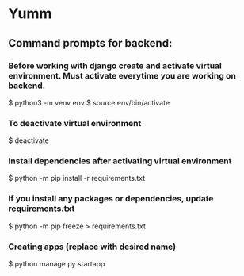 # Yumm
## Command prompts for backend:
  ### Before working with django create and activate virtual environment. Must activate everytime you are working on backend.
  $ python3 -m venv env
  $ source env/bin/activate

  ### To deactivate virtual environment
  $ deactivate
  
  ### Install dependencies after activating virtual environment
  $ python -m pip install -r requirements.txt

  ### If you install any packages or dependencies, update requirements.txt
  $ python -m pip freeze > requirements.txt

  ### Creating apps (replace <app name> with desired name)
  $ python manage.py startapp <app name>
